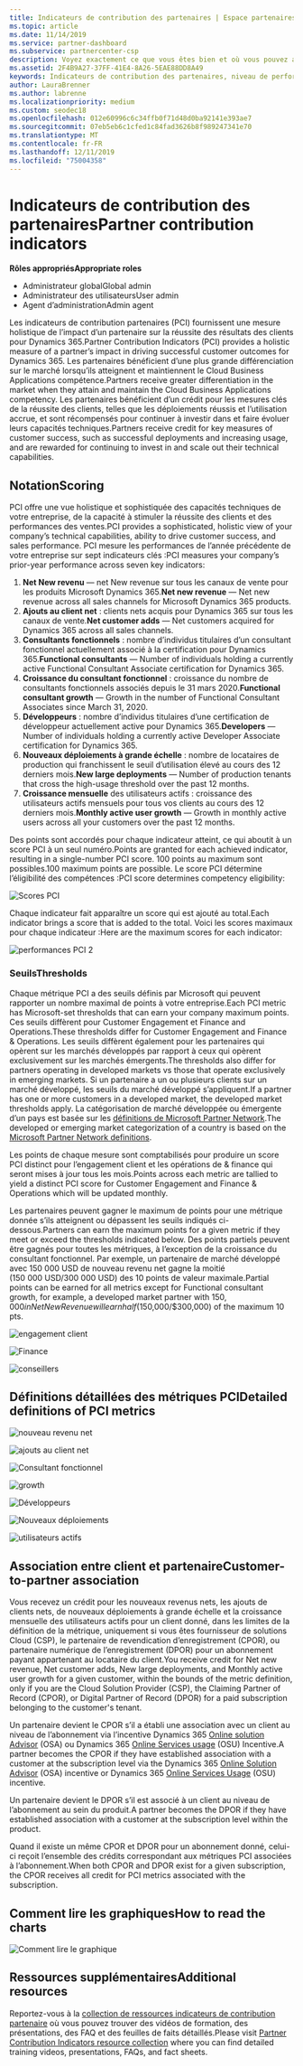 ```yaml
---
title: Indicateurs de contribution des partenaires | Espace partenaires
ms.topic: article
ms.date: 11/14/2019
ms.service: partner-dashboard
ms.subservice: partnercenter-csp
description: Voyez exactement ce que vous êtes bien et où vous pouvez améliorer en ce qui concerne Dynamics 365 engagement client ou Dynamics 365 Finance and Operations
ms.assetid: 2F4B9A27-37FF-41E4-8A26-5EAE88DD8A49
keywords: Indicateurs de contribution des partenaires, niveau de performance, réussite du client, mesures, Dynamics 365
author: LauraBrenner
ms.author: labrenne
ms.localizationpriority: medium
ms.custom: seodec18
ms.openlocfilehash: 012e60996c6c34ffb0f71d48d0ba92141e393ae7
ms.sourcegitcommit: 07eb5eb6c1cfed1c84fad3626b8f989247341e70
ms.translationtype: MT
ms.contentlocale: fr-FR
ms.lasthandoff: 12/11/2019
ms.locfileid: "75004358"
---
```

# <a name="partner-contribution-indicators"></a><span data-ttu-id="94efb-104">Indicateurs de contribution des partenaires</span><span class="sxs-lookup"><span data-stu-id="94efb-104">Partner contribution indicators</span></span>

<span data-ttu-id="94efb-105">**Rôles appropriés**</span><span class="sxs-lookup"><span data-stu-id="94efb-105">**Appropriate roles**</span></span>
-   <span data-ttu-id="94efb-106">Administrateur global</span><span class="sxs-lookup"><span data-stu-id="94efb-106">Global admin</span></span>
-   <span data-ttu-id="94efb-107">Administrateur des utilisateurs</span><span class="sxs-lookup"><span data-stu-id="94efb-107">User admin</span></span>
-   <span data-ttu-id="94efb-108">Agent d’administration</span><span class="sxs-lookup"><span data-stu-id="94efb-108">Admin agent</span></span>

<span data-ttu-id="94efb-109">Les indicateurs de contribution partenaires (PCI) fournissent une mesure holistique de l’impact d’un partenaire sur la réussite des résultats des clients pour Dynamics 365.</span><span class="sxs-lookup"><span data-stu-id="94efb-109">Partner Contribution Indicators (PCI) provides a holistic measure of a partner’s impact in driving successful customer outcomes for Dynamics 365.</span></span> <span data-ttu-id="94efb-110">Les partenaires bénéficient d’une plus grande différenciation sur le marché lorsqu’ils atteignent et maintiennent le Cloud Business Applications compétence.</span><span class="sxs-lookup"><span data-stu-id="94efb-110">Partners receive greater differentiation in the market when they attain and maintain the Cloud Business Applications competency.</span></span>  <span data-ttu-id="94efb-111">Les partenaires bénéficient d’un crédit pour les mesures clés de la réussite des clients, telles que les déploiements réussis et l’utilisation accrue, et sont récompensés pour continuer à investir dans et faire évoluer leurs capacités techniques.</span><span class="sxs-lookup"><span data-stu-id="94efb-111">Partners receive credit for key measures of customer success, such as successful deployments and increasing usage, and are rewarded for continuing to invest in and scale out their technical capabilities.</span></span> 

## <a name="scoring"></a><span data-ttu-id="94efb-112">Notation</span><span class="sxs-lookup"><span data-stu-id="94efb-112">Scoring</span></span>

<span data-ttu-id="94efb-113">PCI offre une vue holistique et sophistiquée des capacités techniques de votre entreprise, de la capacité à stimuler la réussite des clients et des performances des ventes.</span><span class="sxs-lookup"><span data-stu-id="94efb-113">PCI provides a sophisticated, holistic view of your company’s technical capabilities, ability to drive customer success, and sales performance.</span></span> <span data-ttu-id="94efb-114">PCI mesure les performances de l’année précédente de votre entreprise sur sept indicateurs clés :</span><span class="sxs-lookup"><span data-stu-id="94efb-114">PCI measures your company’s prior-year performance across seven key indicators:</span></span>

1. <span data-ttu-id="94efb-115">**Net New revenu** — net New revenue sur tous les canaux de vente pour les produits Microsoft Dynamics 365.</span><span class="sxs-lookup"><span data-stu-id="94efb-115">**Net new revenue** — Net new revenue across all sales channels for Microsoft Dynamics 365 products.</span></span>
2. <span data-ttu-id="94efb-116">**Ajouts au client net** : clients nets acquis pour Dynamics 365 sur tous les canaux de vente.</span><span class="sxs-lookup"><span data-stu-id="94efb-116">**Net customer adds** — Net customers acquired for Dynamics 365 across all sales channels.</span></span>
3. <span data-ttu-id="94efb-117">**Consultants fonctionnels** : nombre d’individus titulaires d’un consultant fonctionnel actuellement associé à la certification pour Dynamics 365.</span><span class="sxs-lookup"><span data-stu-id="94efb-117">**Functional consultants** — Number of individuals holding a currently active Functional Consultant Associate certification for Dynamics 365.</span></span>
4. <span data-ttu-id="94efb-118">**Croissance du consultant fonctionnel** : croissance du nombre de consultants fonctionnels associés depuis le 31 mars 2020.</span><span class="sxs-lookup"><span data-stu-id="94efb-118">**Functional consultant growth** — Growth in the number of Functional Consultant Associates since March 31, 2020.</span></span>
5. <span data-ttu-id="94efb-119">**Développeurs** : nombre d’individus titulaires d’une certification de développeur actuellement active pour Dynamics 365.</span><span class="sxs-lookup"><span data-stu-id="94efb-119">**Developers** — Number of individuals holding a currently active Developer Associate certification for Dynamics 365.</span></span>
6. <span data-ttu-id="94efb-120">**Nouveaux déploiements à grande échelle** : nombre de locataires de production qui franchissent le seuil d’utilisation élevé au cours des 12 derniers mois.</span><span class="sxs-lookup"><span data-stu-id="94efb-120">**New large deployments** — Number of production tenants that cross the high-usage threshold over the past 12 months.</span></span>
7. <span data-ttu-id="94efb-121">**Croissance mensuelle** des utilisateurs actifs : croissance des utilisateurs actifs mensuels pour tous vos clients au cours des 12 derniers mois.</span><span class="sxs-lookup"><span data-stu-id="94efb-121">**Monthly active user growth** — Growth in monthly active users across all your customers over the past 12 months.</span></span>

<span data-ttu-id="94efb-122">Des points sont accordés pour chaque indicateur atteint, ce qui aboutit à un score PCI à un seul numéro.</span><span class="sxs-lookup"><span data-stu-id="94efb-122">Points are granted for each achieved indicator, resulting in a single-number PCI score.</span></span> <span data-ttu-id="94efb-123">100 points au maximum sont possibles.</span><span class="sxs-lookup"><span data-stu-id="94efb-123">100 maximum points are possible.</span></span> <span data-ttu-id="94efb-124">Le score PCI détermine l’éligibilité des compétences :</span><span class="sxs-lookup"><span data-stu-id="94efb-124">PCI score determines competency eligibility:</span></span>

![Scores PCI](images/pcinew1.png)

<span data-ttu-id="94efb-126">Chaque indicateur fait apparaître un score qui est ajouté au total.</span><span class="sxs-lookup"><span data-stu-id="94efb-126">Each indicator brings a score that is added to the total.</span></span> <span data-ttu-id="94efb-127">Voici les scores maximaux pour chaque indicateur :</span><span class="sxs-lookup"><span data-stu-id="94efb-127">Here are the maximum scores for each indicator:</span></span>


![performances PCI 2](images/pci1.png)

### <a name="thresholds"></a><span data-ttu-id="94efb-129">Seuils</span><span class="sxs-lookup"><span data-stu-id="94efb-129">Thresholds</span></span>

<span data-ttu-id="94efb-130">Chaque métrique PCI a des seuils définis par Microsoft qui peuvent rapporter un nombre maximal de points à votre entreprise.</span><span class="sxs-lookup"><span data-stu-id="94efb-130">Each PCI metric has Microsoft-set thresholds that can earn your company maximum points.</span></span> <span data-ttu-id="94efb-131">Ces seuils diffèrent pour Customer Engagement et Finance and Operations.</span><span class="sxs-lookup"><span data-stu-id="94efb-131">These thresholds differ for Customer Engagement and Finance & Operations.</span></span> <span data-ttu-id="94efb-132">Les seuils diffèrent également pour les partenaires qui opèrent sur les marchés développés par rapport à ceux qui opèrent exclusivement sur les marchés émergents.</span><span class="sxs-lookup"><span data-stu-id="94efb-132">The thresholds also differ for partners operating in developed markets vs those that operate exclusively in emerging markets.</span></span> <span data-ttu-id="94efb-133">Si un partenaire a un ou plusieurs clients sur un marché développé, les seuils du marché développé s’appliquent.</span><span class="sxs-lookup"><span data-stu-id="94efb-133">If a partner has one or more customers in a developed market, the developed market thresholds apply.</span></span> <span data-ttu-id="94efb-134">La catégorisation de marché développée ou émergente d’un pays est basée sur les [définitions de Microsoft Partner Network](https://assets.microsoft.com/MPN-developed-and-emerging-countries-list.pdf).</span><span class="sxs-lookup"><span data-stu-id="94efb-134">The developed or emerging market categorization of a country is based on the [Microsoft Partner Network definitions](https://assets.microsoft.com/MPN-developed-and-emerging-countries-list.pdf).</span></span>

<span data-ttu-id="94efb-135">Les points de chaque mesure sont comptabilisés pour produire un score PCI distinct pour l’engagement client et les opérations de & finance qui seront mises à jour tous les mois.</span><span class="sxs-lookup"><span data-stu-id="94efb-135">Points across each metric are tallied to yield a distinct PCI score for Customer Engagement and Finance & Operations which will be updated monthly.</span></span>

<span data-ttu-id="94efb-136">Les partenaires peuvent gagner le maximum de points pour une métrique donnée s’ils atteignent ou dépassent les seuils indiqués ci-dessous.</span><span class="sxs-lookup"><span data-stu-id="94efb-136">Partners can earn the maximum points for a given metric if they meet or exceed the thresholds indicated below.</span></span> <span data-ttu-id="94efb-137">Des points partiels peuvent être gagnés pour toutes les métriques, à l’exception de la croissance du consultant fonctionnel. Par exemple, un partenaire de marché développé avec 150 000 USD de nouveau revenu net gagne la moitié (150 000 USD/300 000 USD) des 10 points de valeur maximale.</span><span class="sxs-lookup"><span data-stu-id="94efb-137">Partial points can be earned for all metrics except for Functional consultant growth, for example, a developed market partner with $150,000 in Net New Revenue will earn half ($150,000/$300,000) of the maximum 10 pts.</span></span>

![engagement client](images/pci/table_1.png)

![Finance](images/pci/TABLE_2.png)

![conseillers](images/pci/table_3.png)

## <a name="detailed-definitions-of-pci-metrics"></a><span data-ttu-id="94efb-141">Définitions détaillées des métriques PCI</span><span class="sxs-lookup"><span data-stu-id="94efb-141">Detailed definitions of PCI metrics</span></span>

![nouveau revenu net](images/net_new1.png)

![ajouts au client net](images/netcustomer.png)

![Consultant fonctionnel](images/pci/functional_consultants.png)

![growth](images/pci/functional_consultant_growth.png)

![Développeurs](images/pci/developers.png)

![Nouveaux déploiements](images/pci/new_large_deployments.png)

![utilisateurs actifs](images/pci/monthly_active_user_growth.png)


## <a name="customer-to-partner-association"></a><span data-ttu-id="94efb-149">Association entre client et partenaire</span><span class="sxs-lookup"><span data-stu-id="94efb-149">Customer-to-partner association</span></span>

<span data-ttu-id="94efb-150">Vous recevez un crédit pour les nouveaux revenus nets, les ajouts de clients nets, de nouveaux déploiements à grande échelle et la croissance mensuelle des utilisateurs actifs pour un client donné, dans les limites de la définition de la métrique, uniquement si vous êtes fournisseur de solutions Cloud (CSP), le partenaire de revendication d’enregistrement (CPOR), ou partenaire numérique de l’enregistrement (DPOR) pour un abonnement payant appartenant au locataire du client.</span><span class="sxs-lookup"><span data-stu-id="94efb-150">You receive credit for Net new revenue, Net customer adds, New large deployments, and Monthly active user growth for a given customer, within the bounds of the metric definition, only if you are the Cloud Solution Provider (CSP), the Claiming Partner of Record (CPOR), or Digital Partner of Record (DPOR) for a paid subscription belonging to the customer's tenant.</span></span>

<span data-ttu-id="94efb-151">Un partenaire devient le CPOR s’il a établi une association avec un client au niveau de l’abonnement via l’incentive Dynamics 365 [Online solution Advisor](https://support.microsoft.com/en-us/help/4501560/online-services-advisor-osa-sell-incentives-faq) (OSA) ou Dynamics 365 [Online Services usage](https://support.microsoft.com/en-us/help/3082044/become-eligible-for-the-online-services-usage-incentive-program) (OSU) Incentive.</span><span class="sxs-lookup"><span data-stu-id="94efb-151">A partner becomes the CPOR if they have established association with a customer at the subscription level via the Dynamics 365 [Online Solution Advisor](https://support.microsoft.com/en-us/help/4501560/online-services-advisor-osa-sell-incentives-faq) (OSA) incentive or Dynamics 365 [Online Services Usage](https://support.microsoft.com/en-us/help/3082044/become-eligible-for-the-online-services-usage-incentive-program) (OSU) incentive.</span></span>

<span data-ttu-id="94efb-152">Un partenaire devient le DPOR s’il est associé à un client au niveau de l’abonnement au sein du produit.</span><span class="sxs-lookup"><span data-stu-id="94efb-152">A partner becomes the DPOR if they have established association with a customer at the subscription level within the product.</span></span>

<span data-ttu-id="94efb-153">Quand il existe un même CPOR et DPOR pour un abonnement donné, celui-ci reçoit l’ensemble des crédits correspondant aux métriques PCI associées à l’abonnement.</span><span class="sxs-lookup"><span data-stu-id="94efb-153">When both CPOR and DPOR exist for a given subscription, the CPOR receives all credit for PCI metrics associated with the subscription.</span></span>

## <a name="how-to-read-the-charts"></a><span data-ttu-id="94efb-154">Comment lire les graphiques</span><span class="sxs-lookup"><span data-stu-id="94efb-154">How to read the charts</span></span>

![Comment lire le graphique](images/pci2.png)

## <a name="additional-resources"></a><span data-ttu-id="94efb-156">Ressources supplémentaires</span><span class="sxs-lookup"><span data-stu-id="94efb-156">Additional resources</span></span>

<span data-ttu-id="94efb-157">Reportez-vous à la [collection de ressources indicateurs de contribution partenaire](https://partner.microsoft.com/asset/collection/pci-learn#/) où vous pouvez trouver des vidéos de formation, des présentations, des FAQ et des feuilles de faits détaillés.</span><span class="sxs-lookup"><span data-stu-id="94efb-157">Please visit [Partner Contribution Indicators resource collection](https://partner.microsoft.com/asset/collection/pci-learn#/) where you can find detailed training videos, presentations, FAQs, and fact sheets.</span></span> 




